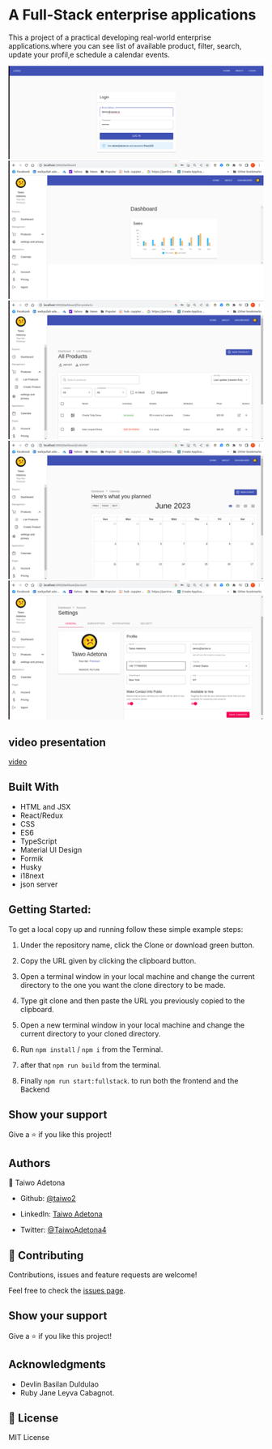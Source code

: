 # A Full-Stack enterprise applications

This a project of a practical developing real-world enterprise applications.where you can see list of available product, filter, search, update your profil,e schedule a calendar events.

![login](./public/images/products/login.png)
![dashboard](/public/images/products/dashboard.png)
![productlist](./public/images/products/productlist.png)
![calendar](./public/images/products/calendar.png)
![settings](/public/images/products/generalsettings.png)

## video presentation

[video](https://vimeo.com/839366045?share=copy)

## Built With

- HTML and JSX
- React/Redux
- CSS
- ES6
- TypeScript
- Material UI Design
- Formik
- Husky
- i18next
- json server

## Getting Started:

To get a local copy up and running follow these simple example steps:

1. Under the repository name, click the Clone or download green button.

2. Copy the URL given by clicking the clipboard button.

3. Open a terminal window in your local machine and change the current directory to the one you
   want the clone directory to be made.

4. Type git clone and then paste the URL you previously copied to the clipboard.

5. Open a new terminal window in your local machine and change the current directory to your
   cloned directory.

6. Run `npm install` / `npm i` from the Terminal.

7. after that `npm run build` from the terminal.

8. Finally `npm run start:fullstack`. to run both the frontend and the Backend

## Show your support

Give a ⭐️ if you like this project!

## Authors

👤 Taiwo Adetona

- Github: [@taiwo2](https://github.com/taiwo2)

- LinkedIn: [Taiwo Adetona](https://www.linkedin.com/in/taiwo-adetona/)

- Twitter: [@TaiwoAdetona4](https://twitter.com/TaiwoAdetona4/)

## 🤝 Contributing

Contributions, issues and feature requests are welcome!

Feel free to check the [issues page](../../issues/).

## Show your support

Give a ⭐️ if you like this project!

## Acknowledgments

- Devlin Basilan Duldulao
- Ruby Jane Leyva Cabagnot.

## 📝 License

MIT License
